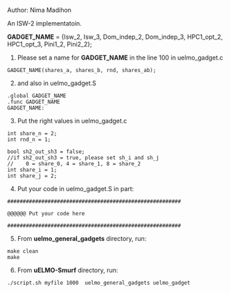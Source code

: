 Author: Nima Madihon

An ISW-2 implementatoin.

**GADGET_NAME** = {Isw_2, Isw_3, Dom_indep_2, Dom_indep_3, HPC1_opt_2, HPC1_opt_3, Pini1_2, Pini2_2};


 1) Please set a name for **GADGET_NAME**  in the line 100 in uelmo_gadget.c 
 
```GADGET_NAME(shares_a, shares_b, rnd, shares_ab);```


 2) and also in uelmo_gadget.S
 
```
.global GADGET_NAME
.func GADGET_NAME
GADGET_NAME:
```

3) Put the right values in uelmo_gadget.c

```
int share_n = 2;
int rnd_n = 1;

bool sh2_out_sh3 = false;
//if sh2_out_sh3 = true, please set sh_i and sh_j
//    0 = share_0, 4 = share_1, 8 = share_2
int share_i = 1;
int share_j = 2;
```

4) Put your code in uelmo_gadget.S in part:
```
########################################################

@@@@@@ Put your code here

########################################################
```


5) From **uelmo_general_gadgets** directory, run:
```
make clean
make
```
6) From **uELMO-Smurf** directory, run:
```
./script.sh myfile 1000  uelmo_general_gadgets uelmo_gadget
```
